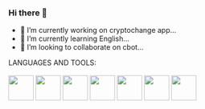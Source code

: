 ### Hi there 👋

- 🔭 I’m currently working on cryptochange app...
- 🌱 I’m currently learning English...
- 👯 I’m looking to collaborate on cbot...

LANGUAGES AND TOOLS:
<br><br>
  <img style=" width:50px; height:50px " src="https://cdn.jsdelivr.net/gh/devicons/devicon/icons/python/python-original.svg" />
  <img style=" width:50px; height:50px "  src="https://cdn.jsdelivr.net/gh/devicons/devicon/icons/vscode/vscode-original.svg" />
  <img style=" width:50px; height:50px " src="https://cdn.jsdelivr.net/gh/devicons/devicon/icons/html5/html5-original.svg" />
  <img style=" width:50px; height:50px " src="https://cdn.jsdelivr.net/gh/devicons/devicon/icons/css3/css3-original.svg" />
  <img style=" width:50px; height:50px " src="https://cdn.jsdelivr.net/gh/devicons/devicon/icons/bash/bash-original.svg" />
  <img style=" width:50px; height:50px " src="https://cdn.jsdelivr.net/gh/devicons/devicon/icons/linux/linux-original.svg" />
  <img style=" width:50px; height:50px " src="https://cdn.jsdelivr.net/gh/devicons/devicon/icons/github/github-original.svg" />

<!--
**ADAMAYAMEOGO/ADAMAYAMEOGO** is a ✨ _special_ ✨ repository because its `README.md` (this file) appears on your GitHub profile.

Here are some ideas to get you started:

- 🔭 I’m currently working on cryptochange app...
- 🌱 I’m currently learning English...
- 👯 I’m looking to collaborate on cbot...
- 🤔 I’m looking for help with none...
- 💬 Ask me about ...
- 📫 How to reach me: ...
- 😄 Pronouns: ...
- ⚡ Fun fact: ...
-->
